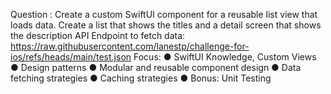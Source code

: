 Question :
Create a custom SwiftUI component for a reusable list view that loads data.
Create a list that shows the titles and a detail screen that shows the description
API Endpoint to fetch data:
    https://raw.githubusercontent.com/lanestp/challenge-for-ios/refs/heads/main/test.json
Focus:
    ● SwiftUI Knowledge, Custom Views
    ● Design patterns
    ● Modular and reusable component design
    ● Data fetching strategies
    ● Caching strategies
    ● Bonus: Unit Testing
